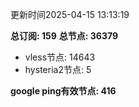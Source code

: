 更新时间2025-04-15 13:13:19

**总订阅: 159**
**总节点: 36379**
- vless节点: 14643
- hysteria2节点: 5

**google ping有效节点: 416**
